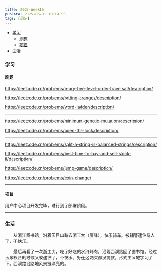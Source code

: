 ```yaml
---
title: 2025-Week16
pubDate: 2025-05-01 10:19:55
tags: [周记]
---
```


- [学习](#%E5%AD%A6%E4%B9%A0)  
  * [刷题](#%E5%88%B7%E9%A2%98)
  * [项目](#%E9%A1%B9%E7%9B%AE)
- [生活](#%E7%94%9F%E6%B4%BB) 

### 学习
#### 刷题
https://leetcode.cn/problems/n-ary-tree-level-order-traversal/description/

https://leetcode.cn/problems/rotting-oranges/description/

https://leetcode.cn/problems/word-ladder/description/

---

https://leetcode.cn/problems/minimum-genetic-mutation/description/

https://leetcode.cn/problems/open-the-lock/description/

---
 
https://leetcode.cn/problems/split-a-string-in-balanced-strings/description/

https://leetcode.cn/problems/best-time-to-buy-and-sell-stock-ii/description/

https://leetcode.cn/problems/jump-game/description/

https://leetcode.cn/problems/coin-change/

---

#### 项目
用户中心项目开发完毕，进行到了部署阶段。

---

### 生活
&emsp;&emsp;从浙江图书馆，沿着天目山路去浙工大（屏峰），快乐骑车。被辅警逮住载人了，不快乐。

&emsp;&emsp;最后再看了一次浙工大，吃了好吃的水浒烤肉，沿着西溪路回了图书馆。经过玉泉校区的时候又被逮住了，不快乐。好在这两次都没罚款，形式主义地学习了下。西溪路沿路地风景挺漂亮的。